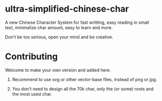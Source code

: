 # ultra-simplified-chinese-char

A new Chinese Character System for fast writting, easy reading in small text, minimalize char amount, easy to learn and more.

Don't be too serious, open your mind and be creative.

# Contributing

Welcome to make your own version and added here.

1. Recommend to use svg or other vector-base files, instead of png or jpg.
   
1. You don't need to design all the 70k char, only the (or some) roots and the most used char.


